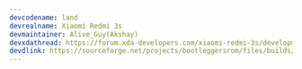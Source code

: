 ```yaml
---
devcodename: land
devrealname: Xiaomi Redmi 3s
devmaintainer: Alive_Guy(Akshay)
devxdathread: https://forum.xda-developers.com/xiaomi-redmi-3s/development/rom-bootleggers-land-t3807144
devdlink: https://sourceforge.net/projects/bootleggersrom/files/builds/land/
---
```

